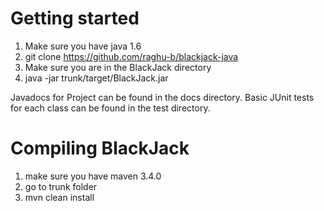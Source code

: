 
# Getting started

1. Make sure you have java 1.6
2. git clone https://github.com/raghu-b/blackjack-java
3. Make sure you are in the BlackJack directory
4. java -jar trunk/target/BlackJack.jar

Javadocs for Project can be found in the docs directory.
Basic JUnit tests for each class can be found in the test directory.


# Compiling BlackJack

 1. make sure you have maven 3.4.0
 2. go to trunk folder 
 3. mvn clean install  